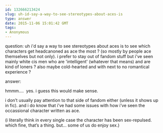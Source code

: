 ```yaml
---
id: 132666213424
slug: uh-id-say-a-way-to-see-stereotypes-about-aces-is
type: answer
date: 2015-11-06 15:01:42 GMT
tags:
- Anonymous
---
```

question: uh i'd say a way to see stereotypes about aces is to see which characters get headcanoned as ace the most ? (so mostly by people ace themselves but not only). i prefer to stay out of fandom stuff but i've seen  mainly white cis men who are 'intelligent' (whatever that means) and are kind of loners ? also maybe cold-hearted and with next to no romantical experience ?

answer: <p>hmmm.... &nbsp;yes. i guess this would make sense.</p><p>i don’t usually pay attention to that side of fandom either (unless it shows up in fic). and i do know that i’ve had some issues with how i’ve seen the occassional character written as ace.</p><p>(i literally think in every single case the character has been sex-repulsed. which fine, that’s a thing. but... some of us do enjoy sex.)</p>